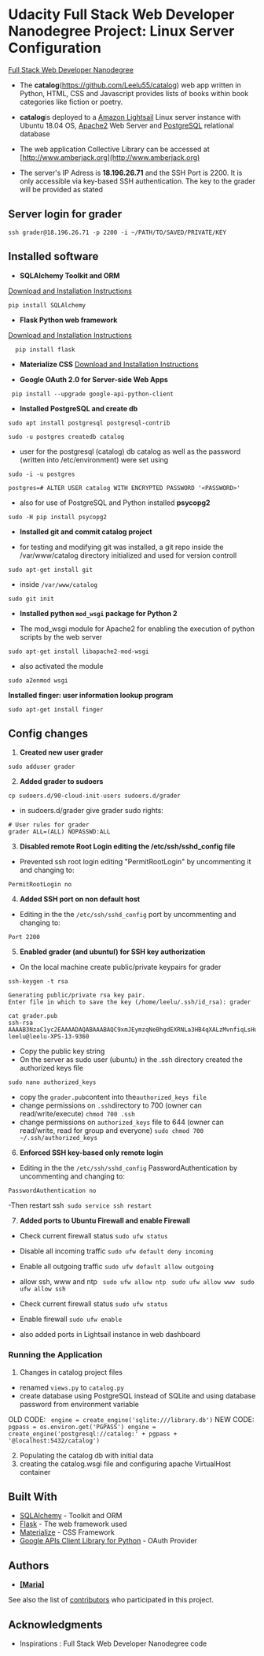
# Udacity Full Stack Web Developer Nanodegree Project: Linux Server Configuration

[Full Stack Web Developer Nanodegree](https://eu.udacity.com/course/full-stack-web-developer-nanodegree--nd004)

- The **catalog**(https://github.com/Leelu55/catalog) web app written in Python, HTML, CSS and Javascript provides lists of books within book categories like fiction or poetry.

- **catalog**is deployed to a [Amazon Lightsail](https://lightsail.aws.amazon.com/) Linux server instance with Ubuntu 18.04 OS, [Apache2](https://httpd.apache.org/) Web Server and [PostgreSQL](https://www.postgresql.org/) relational database

- The web application Collective Library can be accessed at [http://www.amberjack.org](http://www.amberjack.org)

- The server's IP Adress is **18.196.26.71** and the SSH Port is 2200. It is only accessible via key-based SSH authentication. The key to the grader will be provided as stated

## Server login for grader
```
ssh grader@18.196.26.71 -p 2200 -i ~/PATH/TO/SAVED/PRIVATE/KEY
```

## Installed software

- **SQLAlchemy Toolkit and ORM**

[Download and Installation Instructions](https://docs.sqlalchemy.org/en/13/intro.html)
```
pip install SQLAlchemy
```

- **Flask Python web framework**

[Download and Installation Instructions](http://flask.pocoo.org/docs/1.0/installation/#installation)
```
  pip install flask
```

- **Materialize CSS**
[Download and Installation Instructions](https://materializecss.com/getting-started.html)


- **Google OAuth 2.0 for Server-side Web Apps**
```
 pip install --upgrade google-api-python-client
```

- **Installed PostgreSQL and create db**
```
sudo apt install postgresql postgresql-contrib
```

```
sudo -u postgres createdb catalog
```
- user for the postgresql (catalog) db catalog as well as the password (written into /etc/environment) were set using

```
sudo -i -u postgres
```

```
postgres=# ALTER USER catalog WITH ENCRYPTED PASSWORD '<PASSWORD>'
```
- also for use of PostgreSQL and Python installed **psycopg2**

```
sudo -H pip install psycopg2
```

- **Installed git and commit catalog project**

- for testing and modifying git was installed, a git repo inside the /var/www/catalog directory initialized and used for version controll
```
sudo apt-get install git
```
- inside ```/var/www/catalog```

```
sudo git init
```

- **Installed python ```mod_wsgi``` package for Python 2**

- The mod_wsgi module for Apache2 for enabling the execution of python scripts by the web server
```
sudo apt-get install libapache2-mod-wsgi
```

- also activated the module

```
sudo a2enmod wsgi
```

**Installed finger: user information lookup program**
```
sudo apt-get install finger
```
## Config changes

1. **Created new user grader**
```
sudo adduser grader
```
2. **Added grader to sudoers**
```
cp sudoers.d/90-cloud-init-users sudoers.d/grader
```
- in sudoers.d/grader give grader sudo rights:
```
# User rules for grader
grader ALL=(ALL) NOPASSWD:ALL
```

3. **Disabled remote Root Login editing the /etc/ssh/sshd_config file**

- Prevented ssh root login editing "PermitRootLogin" by uncommenting it and changing to:
```
PermitRootLogin no
```
4. **Added SSH port on non default host**
- Editing in the the ```/etc/ssh/sshd_config``` port by uncommenting and changing to:
```
Port 2200
```

5. **Enabled grader (and ubuntuſ) for SSH key authorization**
- On the local machine create public/private keypairs for grader
```
ssh-keygen -t rsa

Generating public/private rsa key pair.
Enter file in which to save the key (/home/leelu/.ssh/id_rsa): grader

cat grader.pub
ssh-rsa AAAAB3NzaC1yc2EAAAADAQABAAABAQC9xmJEymzqNeBhgdEXRNLa3HB4qXALzMvnfiqLsHumDkuH5JayQWV6RlMC1P1BXUSNOE7Ar292b6Y4YK3zLq3ddz38WC0n8a2HKc8ztU+Rfuwkeru9g4ToiG+Ts5J7eluHgMZZOBhQ+YraVlYGujs26jKsiaXZOBvgFy3jWBjXv0ked4piul3ZN2G2WTmA1LXxDgDxxqGdeEp4qnqV06PJ7vj6VgCFsGiCsK7bJUOl74PxRhGIW1iJo5Jp39yB7+KPQJ4sR2QKvlypifNtnzho0845eahohooNpGznAfNhvGPJjJ87ToOUqj+ADLMR35vR7/33ZQ/fAgC8TWuaG7N1 leelu@leelu-XPS-13-9360
```
- Copy the public key string
- On the server as sudo user (ubuntu) in the .ssh directory created the authorized keys file
```
sudo nano authorized_keys
```
- copy the ```grader.pub```content into the```authorized_keys file```
- change permissions on  ```.ssh```directory to 700 (owner can read/write/execute) ```chmod 700 .ssh```
- change permissions on ```authorized_keys``` file to 644 (owner can read/write, read for group and everyone) ```sudo chmod 700 ~/.ssh/authorized_keys```

6. **Enforced SSH key-based only remote login**
- Editing in the the ```/etc/ssh/sshd_config``` PasswordAuthentication by uncommenting and changing to:
```
PasswordAuthentication no
```
-Then restart ssh``` sudo service ssh restart```

7. **Added ports to Ubuntu Firewall and enable Firewall**

- Check current firewall status
```sudo ufw status```

- Disable all incoming traffic
```sudo ufw default deny incoming```

- Enable all outgoing traffic
```sudo ufw default allow outgoing```

- allow ssh, www and ntp
``` sudo ufw allow ntp```
``` sudo ufw allow www```
``` sudo ufw allow ssh```

- Check current firewall status
```sudo ufw status```

- Enable firewall
```sudo ufw enable```

- also added ports in Lightsail instance in web dashboard

### Running the Application

1. Changes in catalog project files

- renamed ```views.py``` to ```catalog.py```
- create database using PostgreSQL instead of SQLite and using database password from environment variable

OLD CODE: ``` engine = create_engine('sqlite:///library.db')```
NEW CODE: ``` pgpass = os.environ.get('PGPASS')
              engine = create_engine('postgresql://catalog:' +
                       pgpass +
                       '@localhost:5432/catalog')```


2. Populating the catalog db with initial data
3. creating the catalog.wsgi file and configuring apache VirtualHost container

## Built With

* [SQLAlchemy](https://www.sqlalchemy.org/) - Toolkit and ORM
* [Flask](http://flask.pocoo.org/docs/1.0/) - The web framework used
* [Materialize](https://materializecss.com/) - CSS Framework
* [Google APIs Client Library for Python](https://developers.google.com/api-client-library/python/) - OAuth Provider

## Authors

* **[[Maria]](https://github.com/Leelu55/)**

See also the list of [contributors](https://github.com/Leelu55/catalog/contributors) who participated in this project.

## Acknowledgments

* Inspirations : Full Stack Web Developer Nanodegree code
